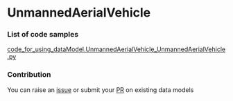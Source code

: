 # UnmannedAerialVehicle

### List of code samples 

<!-- 50-List of code -->

<!-- [code entry](link) -->
[code_for_using_dataModel.UnmannedAerialVehicle_UnmannedAerialVehicle.py](https://github.com/smart-data-models/dataModel.UnmannedAerialVehicle/blob/master/UnmannedAerialVehicle/code/code_for_using_dataModel.UnmannedAerialVehicle_UnmannedAerialVehicle.py)


<!-- /50-List of code -->

### Contribution
You can raise an [issue](https://github.com/smart-data-models/dataModel.UnmannedAerialVehicle/issues) or submit your [PR](https://github.com/smart-data-models/dataModel.UnmannedAerialVehicle/pulls) on existing data models
